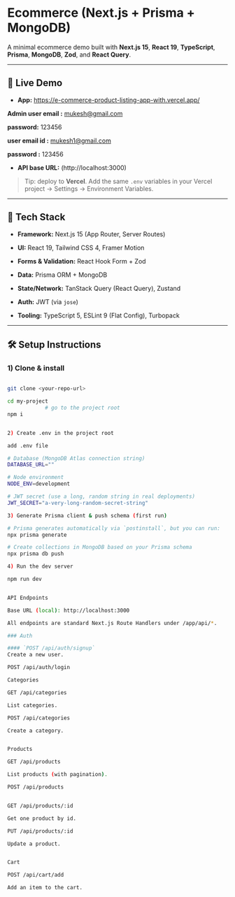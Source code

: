  # Ecommerce (Next.js + Prisma + MongoDB)

A minimal ecommerce demo built with **Next.js 15**, **React 19**, **TypeScript**, **Prisma**, **MongoDB**, **Zod**, and **React Query**.

---

## 🚀 Live Demo

- **App:**  https://e-commerce-product-listing-app-with.vercel.app/  

**Admin user email :**  mukesh@gmail.com

**password:** 123456

**user email id :**  mukesh1@gmail.com

**password :** 123456

- **API base URL:** (http://localhost:3000)

> Tip: deploy to **Vercel**. Add the same `.env` variables in your Vercel project → Settings → Environment Variables.

---

## 🧰 Tech Stack

- **Framework:** Next.js 15 (App Router, Server Routes)

- **UI:** React 19, Tailwind CSS 4, Framer Motion

- **Forms & Validation:** React Hook Form + Zod

- **Data:** Prisma ORM + MongoDB

- **State/Network:** TanStack Query (React Query), Zustand

- **Auth:** JWT (via `jose`)

- **Tooling:** TypeScript 5, ESLint 9 (Flat Config), Turbopack


---

## 🛠️ Setup Instructions

### 1) Clone & install

```bash

git clone <your-repo-url>

cd my-project    
            # go to the project root
npm i


2) Create .env in the project root

add .env file  

# Database (MongoDB Atlas connection string)
DATABASE_URL=""

# Node environment
NODE_ENV=development

# JWT secret (use a long, random string in real deployments)
JWT_SECRET="a-very-long-random-secret-string"

3) Generate Prisma client & push schema (first run)

# Prisma generates automatically via `postinstall`, but you can run:
npx prisma generate

# Create collections in MongoDB based on your Prisma schema
npx prisma db push

4) Run the dev server

npm run dev


API Endpoints

Base URL (local): http://localhost:3000

All endpoints are standard Next.js Route Handlers under /app/api/*.

### Auth

#### `POST /api/auth/signup`
Create a new user.

POST /api/auth/login

Categories

GET /api/categories

List categories.

POST /api/categories

Create a category.


Products

GET /api/products

List products (with pagination).

POST /api/products


GET /api/products/:id

Get one product by id.

PUT /api/products/:id

Update a product.


Cart

POST /api/cart/add

Add an item to the cart.
